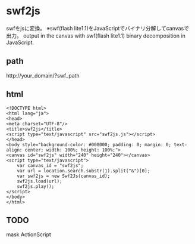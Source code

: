 swf2js
======
swfをjsに変換。
※swf(flash lite1.1)をJavaScriptでバイナリ分解してcanvasで出力。 
output in the canvas with swf(flash lite1.1) binary decomposition in JavaScript.


path
------
http://your_domain/?swf_path

html
------
`<!DOCTYPE html>`  
`<html lang="ja">`  
`<head>`  
`<meta charset="UTF-8"/>`  
`<title>swf2js</title>`  
`<script type="text/javascript" src="swf2js.js"></script>`  
`</head>`  
`<body style="background-color: #000000; padding: 0; margin: 0; text-align: center; width: 100%; height: 100%;">`  
`<canvas id="swf2js" width="240" height="240"></canvas>`  
`<script type="text/javascript">`  
`    var canvas_id = "swf2js";`  
`    var url = location.search.substr(1).split("&")[0];`  
`    var swf2js = new Swf2Js(canvas_id);`  
`    swf2js.load(url);`  
`    swf2js.play();`  
`</script>`  
`</body>`  
`</html>`

TODO
-------
mask
ActionScript
